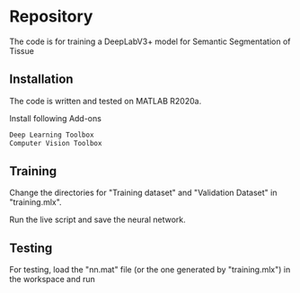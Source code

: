 # Repository

The code is for training a DeepLabV3+ model for Semantic Segmentation of Tissue

## Installation

The code is written and tested on MATLAB R2020a.

Install following Add-ons

```bash
Deep Learning Toolbox
Computer Vision Toolbox
```

## Training


Change the directories for "Training dataset" and "Validation Dataset" in "training.mlx".

Run the live script and save the neural network.

## Testing


For testing, load the "nn.mat" file (or the one generated by "training.mlx") in the workspace and run 
